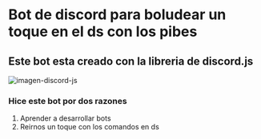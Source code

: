 # Bot de discord para boludear un toque en el ds con los pibes
## Este bot esta creado con la libreria de discord.js
<img src="https://discordjs.guide/meta-image.png" alt="imagen-discord-js">

### Hice este bot por dos razones
1. Aprender a desarrollar bots
2. Reirnos un toque con los comandos en ds
